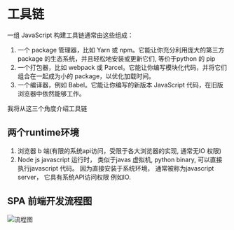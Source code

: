 # 工具链
一组 JavaScript 构建工具链通常由这些组成：
1. 一个 package 管理器，比如 Yarn 或 npm。它能让你充分利用庞大的第三方 package 的生态系统，并且轻松地安装或更新它们, 等价于python 的 pip
2. 一个打包器，比如 webpack 或 Parcel。它能让你编写模块化代码，并将它们组合在一起成为小的 package，以优化加载时间。 
3. 一个编译器，例如 Babel。它能让你编写的新版本 JavaScript 代码，在旧版浏览器中依然能够工作。 

我将从这三个角度介绍工具链

## 两个runtime环境
1. 浏览器
   b 端(有限的系统api访问，受限于各大浏览器的实现, 通常无IO 权限)
2. Node js
   javascript 运行时， 类似于javas 虚拟机, python binary, 可以直接执行javascript 代码。
   因为直接安装于系统环境， 通常被称为javascript server， 它具有系统API访问权限 例如IO.

## SPA 前端开发流程图
![流程图](https://user-images.githubusercontent.com/5670289/59024459-85997c80-8884-11e9-8b6a-532ea61ca3fd.jpg)







